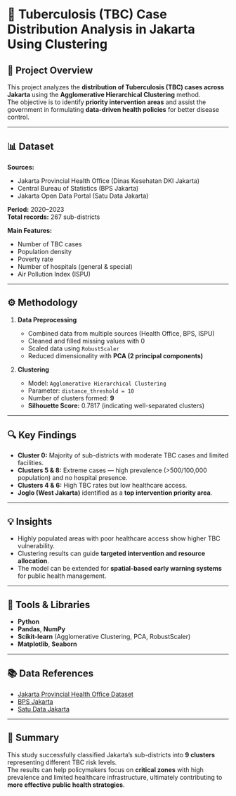 # 🧬 Tuberculosis (TBC) Case Distribution Analysis in Jakarta Using Clustering

## 🎯 Project Overview
This project analyzes the **distribution of Tuberculosis (TBC) cases across Jakarta** using the **Agglomerative Hierarchical Clustering** method.  
The objective is to identify **priority intervention areas** and assist the government in formulating **data-driven health policies** for better disease control.

---

## 📊 Dataset
**Sources:**
- Jakarta Provincial Health Office (Dinas Kesehatan DKI Jakarta)  
- Central Bureau of Statistics (BPS Jakarta)  
- Jakarta Open Data Portal (Satu Data Jakarta)  

**Period:** 2020–2023  
**Total records:** 267 sub-districts  

**Main Features:**
- Number of TBC cases  
- Population density  
- Poverty rate  
- Number of hospitals (general & special)  
- Air Pollution Index (ISPU)

---

## ⚙️ Methodology
1. **Data Preprocessing**
   - Combined data from multiple sources (Health Office, BPS, ISPU)
   - Cleaned and filled missing values with 0  
   - Scaled data using `RobustScaler`  
   - Reduced dimensionality with **PCA (2 principal components)**  

2. **Clustering**
   - Model: `Agglomerative Hierarchical Clustering`
   - Parameter: `distance_threshold = 10`
   - Number of clusters formed: **9**
   - **Silhouette Score:** 0.7817 (indicating well-separated clusters)

---

## 🔍 Key Findings
- **Cluster 0:** Majority of sub-districts with moderate TBC cases and limited facilities.  
- **Clusters 5 & 8:** Extreme cases — high prevalence (>500/100,000 population) and no hospital presence.  
- **Clusters 4 & 6:** High TBC rates but low healthcare access.  
- **Joglo (West Jakarta)** identified as a **top intervention priority area**.  

---

## 💡 Insights
- Highly populated areas with poor healthcare access show higher TBC vulnerability.  
- Clustering results can guide **targeted intervention and resource allocation**.  
- The model can be extended for **spatial-based early warning systems** for public health management.

---

## 🧠 Tools & Libraries
- **Python**  
- **Pandas**, **NumPy**  
- **Scikit-learn** (Agglomerative Clustering, PCA, RobustScaler)  
- **Matplotlib**, **Seaborn**

---

## 📚 Data References
- [Jakarta Provincial Health Office Dataset](https://docs.google.com/spreadsheets/d/1UQZU7D7wkznfcLHF3_xHVtuLkdQIvr_496H49UL3sGk)  
- [BPS Jakarta](https://jakarta.bps.go.id)  
- [Satu Data Jakarta](https://satudata.jakarta.go.id)

---

## 🏁 Summary
This study successfully classified Jakarta’s sub-districts into **9 clusters** representing different TBC risk levels.  
The results can help policymakers focus on **critical zones** with high prevalence and limited healthcare infrastructure, ultimately contributing to **more effective public health strategies**.
